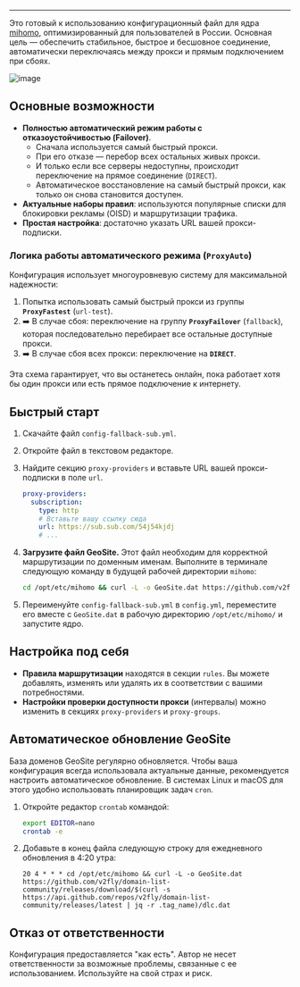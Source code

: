 ---

Это готовый к использованию конфигурационный файл для ядра [mihomo](https://github.com/MetaCubeX/mihomo), оптимизированный для пользователей в России. Основная цель — обеспечить стабильное, быстрое и бесшовное соединение, автоматически переключаясь между прокси и прямым подключением при сбоях.

![image](https://github.com/user-attachments/assets/c39053f9-96a6-4e82-90fb-b3e0c1fdaf97)

## Основные возможности

*   **Полностью автоматический режим работы с отказоустойчивостью (Failover)**.
    *   Сначала используется самый быстрый прокси.
    *   При его отказе — перебор всех остальных живых прокси.
    *   И только если все серверы недоступны, происходит переключение на прямое соединение (`DIRECT`).
    *   Автоматическое восстановление на самый быстрый прокси, как только он снова становится доступен.
*   **Актуальные наборы правил**: используются популярные списки для блокировки рекламы (OISD) и маршрутизации трафика.
*   **Простая настройка**: достаточно указать URL вашей прокси-подписки.

### Логика работы автоматического режима (`ProxyAuto`)

Конфигурация использует многоуровневую систему для максимальной надежности:

1.  Попытка использовать самый быстрый прокси из группы **`ProxyFastest`** (`url-test`).
2.  ➡️ В случае сбоя: переключение на группу **`ProxyFailover`** (`fallback`), которая последовательно перебирает все остальные доступные прокси.
3.  ➡️ В случае сбоя всех прокси: переключение на **`DIRECT`**.

Эта схема гарантирует, что вы останетесь онлайн, пока работает хотя бы один прокси или есть прямое подключение к интернету.

## Быстрый старт

1.  Скачайте файл `config-fallback-sub.yml`.

2.  Откройте файл в текстовом редакторе.

3.  Найдите секцию `proxy-providers` и вставьте URL вашей прокси-подписки в поле `url`.

    ```yaml
    proxy-providers:
      subscription:
        type: http
        # Вставьте вашу ссылку сюда
        url: https://sub.sub.com/54j54kjdj
        # ...
    ```

4.  **Загрузите файл GeoSite.** Этот файл необходим для корректной маршрутизации по доменным именам. Выполните в терминале следующую команду в будущей рабочей директории `mihomo`:

    ```bash
    cd /opt/etc/mihomo && curl -L -o GeoSite.dat https://github.com/v2fly/domain-list-community/releases/download/$(curl -s https://api.github.com/repos/v2fly/domain-list-community/releases/latest | jq -r .tag_name)/dlc.dat
    ```

5.  Переименуйте `config-fallback-sub.yml` в `config.yml`, переместите его вместе с `GeoSite.dat` в рабочую директорию `/opt/etc/mihomo/` и запустите ядро.

## Настройка под себя

*   **Правила маршрутизации** находятся в секции `rules`. Вы можете добавлять, изменять или удалять их в соответствии с вашими потребностями.
*   **Настройки проверки доступности прокси** (интервалы) можно изменить в секциях `proxy-providers` и `proxy-groups`.

## Автоматическое обновление GeoSite

База доменов GeoSite регулярно обновляется. Чтобы ваша конфигурация всегда использовала актуальные данные, рекомендуется настроить автоматическое обновление. В системах Linux и macOS для этого удобно использовать планировщик задач `cron`.

1.  Откройте редактор `crontab` командой:
    ```bash
    export EDITOR=nano
    crontab -e
    ```

2.  Добавьте в конец файла следующую строку для ежедневного обновления в 4:20 утра:
    ```crontab
    20 4 * * * cd /opt/etc/mihomo && curl -L -o GeoSite.dat https://github.com/v2fly/domain-list-community/releases/download/$(curl -s https://api.github.com/repos/v2fly/domain-list-community/releases/latest | jq -r .tag_name)/dlc.dat
    ```

## Отказ от ответственности

Конфигурация предоставляется "как есть". Автор не несет ответственности за возможные проблемы, связанные с ее использованием. Используйте на свой страх и риск.

